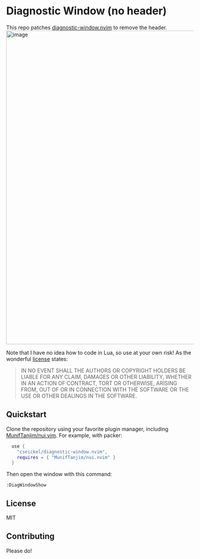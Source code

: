 # Diagnostic Window (no header)

This repo patches [diagnostic-window.nvim](https://github.com/cseickel/diagnostic-window.nvim) to remove the header.
<img width="842" alt="image" src="https://user-images.githubusercontent.com/29507110/182702854-d06b579c-2732-4ee6-9f8a-fef88472675c.png">

Note that I have no idea how to code in Lua, so use at your own risk! As the wonderful [license](./LICENSE) states:
> IN NO EVENT SHALL THE
AUTHORS OR COPYRIGHT HOLDERS BE LIABLE FOR ANY CLAIM, DAMAGES OR OTHER
LIABILITY, WHETHER IN AN ACTION OF CONTRACT, TORT OR OTHERWISE, ARISING FROM,
OUT OF OR IN CONNECTION WITH THE SOFTWARE OR THE USE OR OTHER DEALINGS IN THE
SOFTWARE.


## Quickstart

Clone the repository using your favorite plugin manager, including 
[MunifTanjim/nui.vim](https://github.com/MunifTanjim/nui.nvim). For example, with packer:
```lua
  use { 
    "cseickel/diagnostic-window.nvim",
    requires = { "MunifTanjim/nui.nvim" }
  }

```

Then open the window with this command:
```
:DiagWindowShow
```

## License

MIT

## Contributing

Please do!
